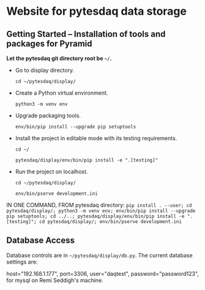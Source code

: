 Website for pytesdaq data storage
===================================

Getting Started – Installation of tools and packages for Pyramid
-----------------------------------------------------------------

**Let the pytesdaq git directory root be `~/`.**

- Go to display directory.

    `cd ~/pytesdaq/display/`

- Create a Python virtual environment.

    `python3 -m venv env`

- Upgrade packaging tools.

    `env/bin/pip install --upgrade pip setuptools`

- Install the project in editable mode with its testing requirements.

    `cd ~/`

    `pytesdaq/display/env/bin/pip install -e ".[testing]"`

- Run the project on localhost.

    `cd ~/pytesdaq/display/`

    `env/bin/pserve development.ini`


IN ONE COMMAND, FROM pytesdaq directory:
`pip install . --user; cd pytesdaq/display/; python3 -m venv env; env/bin/pip install --upgrade pip setuptools; cd ../..; pytesdaq/display/env/bin/pip install -e ".[testing]"; cd pytesdaq/display/; env/bin/pserve development.ini`

Database Access
-----------------

Database controls are in `~/pytesdaq/display/db.py`. The current database settings are:

host="192.168.1.177", port=3306, user="daqtest", password="password123", for mysql on Remi Seddigh's machine.
